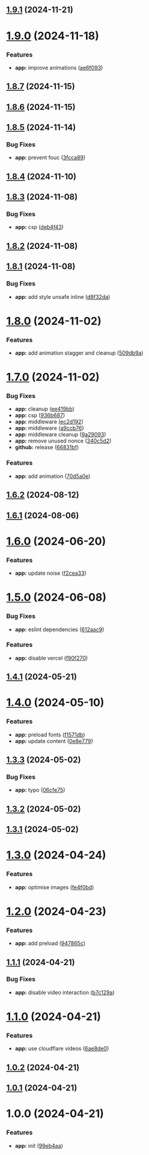 ## [1.9.1](https://github.com/iinfin/www/compare/v1.9.0...v1.9.1) (2024-11-21)

# [1.9.0](https://github.com/iinfin/www/compare/v1.8.7...v1.9.0) (2024-11-18)

### Features

-   **app:** improve animations ([ae6f093](https://github.com/iinfin/www/commit/ae6f0932624d92ccb67f21a6f47e5f9f31a13557))

## [1.8.7](https://github.com/iinfin/www/compare/v1.8.6...v1.8.7) (2024-11-15)

## [1.8.6](https://github.com/iinfin/www/compare/v1.8.5...v1.8.6) (2024-11-15)

## [1.8.5](https://github.com/iinfin/www/compare/v1.8.4...v1.8.5) (2024-11-14)

### Bug Fixes

-   **app:** prevent fouc ([3fcca89](https://github.com/iinfin/www/commit/3fcca8967700af9a96e5c4417d8c75b6232e6566))

## [1.8.4](https://github.com/iinfin/www/compare/v1.8.3...v1.8.4) (2024-11-10)

## [1.8.3](https://github.com/iinfin/www/compare/v1.8.2...v1.8.3) (2024-11-08)

### Bug Fixes

-   **app:** csp ([deb4f43](https://github.com/iinfin/www/commit/deb4f43300f8e763a3090240e575bf8fb15eb362))

## [1.8.2](https://github.com/iinfin/www/compare/v1.8.1...v1.8.2) (2024-11-08)

## [1.8.1](https://github.com/iinfin/www/compare/v1.8.0...v1.8.1) (2024-11-08)

### Bug Fixes

-   **app:** add style unsafe inline ([d8f32da](https://github.com/iinfin/www/commit/d8f32dae3cd092fac84e7f6157c060ddf2284f4a))

# [1.8.0](https://github.com/iinfin/www/compare/v1.7.0...v1.8.0) (2024-11-02)

### Features

-   **app:** add animation stagger and cleanup ([509db9a](https://github.com/iinfin/www/commit/509db9a1218676806f58f0d010943f0e18fd133b))

# [1.7.0](https://github.com/iinfin/www/compare/v1.6.2...v1.7.0) (2024-11-02)

### Bug Fixes

-   **app:** cleanup ([ee419bb](https://github.com/iinfin/www/commit/ee419bb16dc66532513764717daced5a3b519198))
-   **app:** csp ([936b687](https://github.com/iinfin/www/commit/936b687badd05c9dcf20056d88f2ddb18f3063e0))
-   **app:** middleware ([ec2d192](https://github.com/iinfin/www/commit/ec2d1923edb670f68c8f2527dcf0d9ce192cba60))
-   **app:** middleware ([a9ccb76](https://github.com/iinfin/www/commit/a9ccb76a63d0093f99581df7dacbee8ffa74c4cd))
-   **app:** middleware cleanup ([9a29093](https://github.com/iinfin/www/commit/9a290935d01e6e895450efb256d7f4e77b8ce60d))
-   **app:** remove unused nonce ([340c5d2](https://github.com/iinfin/www/commit/340c5d255033418f4e1535446c201f442b4d682e))
-   **github:** release ([66831bf](https://github.com/iinfin/www/commit/66831bf041aca81fd2b637b46298199b27ca4c57))

### Features

-   **app:** add animation ([70d5a0e](https://github.com/iinfin/www/commit/70d5a0e059f40af182b622dd49924af7ab1281c8))

## [1.6.2](https://github.com/u29dc/www/compare/v1.6.1...v1.6.2) (2024-08-12)

## [1.6.1](https://github.com/u29dc/www/compare/v1.6.0...v1.6.1) (2024-08-06)

# [1.6.0](https://github.com/u29dc/www/compare/v1.5.0...v1.6.0) (2024-06-20)

### Features

-   **app:** update noise ([f2cea33](https://github.com/u29dc/www/commit/f2cea3320841c2c1fa3e4224085e85149bff3659))

# [1.5.0](https://github.com/u29dc/www/compare/v1.4.1...v1.5.0) (2024-06-08)

### Bug Fixes

-   **app:** eslint dependencies ([612aac9](https://github.com/u29dc/www/commit/612aac98255e1f25fd8a3048459dc1baf4d65d9b))

### Features

-   **app:** disable vercel ([f90f270](https://github.com/u29dc/www/commit/f90f270200f3e45cada3dac68e22b1d8ab4e764a))

## [1.4.1](https://github.com/u29dc/www/compare/v1.4.0...v1.4.1) (2024-05-21)

# [1.4.0](https://github.com/u29dc/www/compare/v1.3.3...v1.4.0) (2024-05-10)

### Features

-   **app:** preload fonts ([f1571db](https://github.com/u29dc/www/commit/f1571dbb89b691414748ebc76a99bf7df7cd3168))
-   **app:** update content ([0e8e779](https://github.com/u29dc/www/commit/0e8e779d2cdfa7a25b1618019709db438030f4aa))

## [1.3.3](https://github.com/u29dc/www/compare/v1.3.2...v1.3.3) (2024-05-02)

### Bug Fixes

-   **app:** typo ([06cfe75](https://github.com/u29dc/www/commit/06cfe75a54d25ffee3a897bc6ac497674a74e754))

## [1.3.2](https://github.com/u29dc/www/compare/v1.3.1...v1.3.2) (2024-05-02)

## [1.3.1](https://github.com/u29dc/www/compare/v1.3.0...v1.3.1) (2024-05-02)

# [1.3.0](https://github.com/u29dc/www/compare/v1.2.0...v1.3.0) (2024-04-24)

### Features

-   **app:** optimise images ([fe4f0bd](https://github.com/u29dc/www/commit/fe4f0bdcc311267fd712d6e8f001322f1a1fae38))

# [1.2.0](https://github.com/u29dc/www/compare/v1.1.1...v1.2.0) (2024-04-23)

### Features

-   **app:** add preload ([947865c](https://github.com/u29dc/www/commit/947865c8775c69410f81a245156e604d771a3e4e))

## [1.1.1](https://github.com/u29dc/www/compare/v1.1.0...v1.1.1) (2024-04-21)

### Bug Fixes

-   **app:** disable video interaction ([b7c129a](https://github.com/u29dc/www/commit/b7c129a9fccba002491bfffbb20a0128d3212b53))

# [1.1.0](https://github.com/u29dc/www/compare/v1.0.2...v1.1.0) (2024-04-21)

### Features

-   **app:** use cloudflare videos ([6ae8de0](https://github.com/u29dc/www/commit/6ae8de03afaa68e1647162413f3ef6cf9ce9e344))

## [1.0.2](https://github.com/u29dc/www/compare/v1.0.1...v1.0.2) (2024-04-21)

## [1.0.1](https://github.com/u29dc/www/compare/v1.0.0...v1.0.1) (2024-04-21)

# 1.0.0 (2024-04-21)

### Features

-   **app:** init ([99eb4aa](https://github.com/u29dc/www/commit/99eb4aa4277d73a16a806114b789e0ecc8d7837e))
